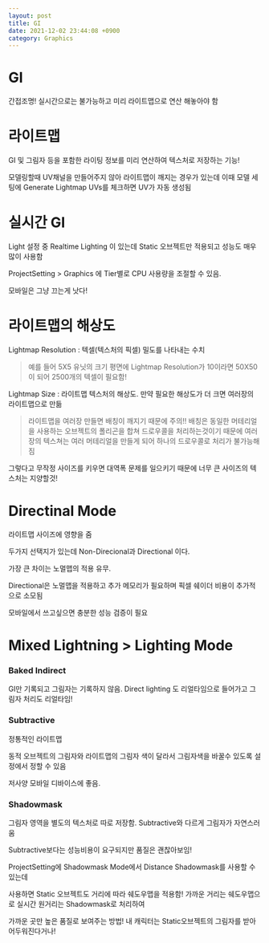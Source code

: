 ```yaml
---
layout: post
title: GI
date: 2021-12-02 23:44:08 +0900
category: Graphics
---
```


# GI

간접조명! 실시간으로는 불가능하고 미리 라이트맵으로 연산 해놓아야 함

# 라이트맵

GI 및 그림자 등을 포함한 라이팅 정보를 미리 연산하여 텍스처로 저장하는 기능!

모델링할때 UV채널을 만들어주지 않아 라이트맵이 깨지는 경우가 있는데 이때 모델 세팅에 Generate Lightmap UVs를 체크하면 UV가 자동 생성됨

# 실시간 GI

Light 설정 중 Realtime Lighting 이 있는데 Static 오브젝트만 적용되고 성능도 매우 많이 사용함

ProjectSetting > Graphics 에 Tier별로 CPU 사용량을 조절할 수 있음.

모바일은 그냥 끄는게 낫다!

# 라이트맵의 해상도

Lightmap Resolution : 텍셀(텍스처의 픽셀) 밀도를 나타내는 수치 

> 예를 들어 5X5 유닛의 크기 평면에 Lightmap Resolution가 10이라면 50X50 이 되어 2500개의 텍셀이 필요함!

Lightmap Size : 라이트맵 텍스처의 해상도. 만약 필요한 해상도가 더 크면 여러장의 라이트맵으로 만듦

> 라이트맵을 여러장 만들면 배칭이 깨지기 때문에 주의!! 배칭은 동일한 머테리얼을 사용하는 오브젝트의 폴리곤을 합쳐 드로우콜을 처리하는것이기 때문에
여러장의 텍스쳐는 여러 머테리얼을 만들게 되어 하나의 드로우콜로 처리가 불가능해짐

그렇다고 무작정 사이즈를 키우면 대역폭 문제를 일으키기 때문에 너무 큰 사이즈의 텍스처는 지양할것!

# Directinal Mode 

라이트맵 사이즈에 영향을 줌

두가지 선택지가 있는데 Non-Direcional과 Directional 이다.

가장 큰 차이는 노멀맵의 적용 유무.

Directional은 노멀맵을 적용하고 추가 메모리가 필요하며 픽셀 쉐이더 비용이 추가적으로 소모됨

모바일에서 쓰고싶으면 충분한 성능 검증이 필요

# Mixed Lightning > Lighting Mode

### Baked Indirect

GI만 기록되고 그림자는 기록하지 않음. Direct lighting 도 리얼타임으로 들어가고 그림자 처리도 리얼타임!

### Subtractive

정통적인 라이트맵

동적 오브젝트의 그림자와 라이트맵의 그림자 색이 달라서 그림자색을 바꿀수 있도록 설정에서 정할 수 있음

저사양 모바일 디바이스에 좋음.

### Shadowmask

그림자 영역을 별도의 텍스처로 따로 저장함. Subtractive와 다르게 그림자가 자연스러움

Subtractive보다는 성능비용이 요구되지만 품질은 괜찮아보임!

ProjectSetting에 Shadowmask Mode에서 Distance Shadowmask를 사용할 수 있는데

사용하면 Static 오브젝트도 거리에 따라 쉐도우맵을 적용함! 가까운 거리는 쉐도우맵으로 실시간 원거리는 Shadowmask로 처리하여

가까운 곳만 높은 품질로 보여주는 방법! 내 캐릭터는 Static오브젝트의 그림자를 받아 어두워진다거나!
